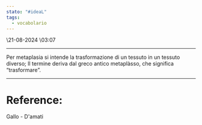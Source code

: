```yaml
---
stato: "#ideaL"
tags:
  - vocabolario
---
```

\21-08-2024 \03:07

--- 

Per metaplasia si intende la trasformazione di un tessuto in un tessuto diverso; 
Il termine deriva dal greco antico metaplàsso, che significa “trasformare”.




--- 
# Reference:
Gallo - D'amati